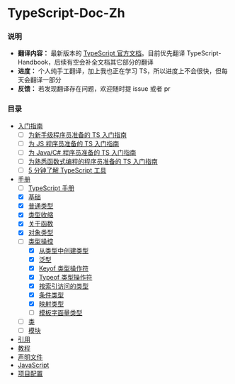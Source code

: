 # TypeScript-Doc-Zh
### 说明

* **翻译内容：** 最新版本的 [TypeScript 官方文档](https://www.typescriptlang.org/docs/)。目前优先翻译 TypeScript-Handbook，后续有空会补全文档其它部分的翻译
* **进度：** 个人纯手工翻译，加上我也正在学习 TS，所以进度上不会很快，但每天会翻译一部分
* **反馈：** 若发现翻译存在问题，欢迎随时提 issue 或者 pr

### 目录

* [入门指南]()
  - [ ] [为新手级程序员准备的 TS 入门指南]()
  - [ ] [为 JS 程序员准备的 TS 入门指南]()
  - [ ] [为 Java/C# 程序员准备的 TS 入门指南]()
  - [ ] [为熟悉函数式编程的程序员准备的 TS 入门指南]()
  - [ ] [5 分钟了解 TypeScript 工具]()
* [手册](https://github.com/Chorer/TypeScript-Doc-Zh/blob/main/zh/Handbook)
  - [ ] [TypeScript 手册]()  
  - [x] [基础](https://github.com/Chorer/TypeScript-Doc-Zh/blob/main/zh/Handbook/The%20Basics.md)
  - [x] [普通类型](https://github.com/Chorer/TypeScript-Doc-Zh/blob/main/zh/Handbook/Everyday%20Types.md)
  - [x] [类型收缩](https://github.com/Chorer/TypeScript-Doc-Zh/blob/main/zh/Handbook/Narrowing.md)
  - [x] [关于函数](https://github.com/Chorer/TypeScript-Doc-Zh/blob/main/zh/Handbook/More%20on%20Functions.md)
  - [x] [对象类型](https://github.com/Chorer/TypeScript-Doc-Zh/blob/main/zh/Handbook/Object%20Types.md)
  - [ ] [类型操控](https://github.com/Chorer/TypeScript-Doc-Zh/blob/main/zh/Handbook/Type%20Manipulation)
    - [x] [从类型中创建类型](https://github.com/Chorer/TypeScript-Doc-Zh/blob/main/zh/Handbook/Type%20Manipulation/Creating%20Types%20from%20Types.md)
    - [x] [泛型](https://github.com/Chorer/TypeScript-Doc-Zh/blob/main/zh/Handbook/Type%20Manipulation/Generics.md)
    - [x] [Keyof 类型操作符](https://github.com/Chorer/TypeScript-Doc-Zh/blob/main/zh/Handbook/Type%20Manipulation/Keyof%20Type%20Operator.md)
    - [x] [Typeof 类型操作符](https://github.com/Chorer/TypeScript-Doc-Zh/blob/main/zh/Handbook/Type%20Manipulation/Typeof%20Type%20Operator.md)
    - [x] [按索引访问的类型](https://github.com/Chorer/TypeScript-Doc-Zh/blob/main/zh/Handbook/Type%20Manipulation/Indexed%20Access%20Types.md)
    - [x] [条件类型](https://github.com/Chorer/TypeScript-Doc-Zh/blob/main/zh/Handbook/Type%20Manipulation/Conditional%20Types.md)
    - [x] [映射类型](https://github.com/Chorer/TypeScript-Doc-Zh/blob/main/zh/Handbook/Type%20Manipulation/Mapped%20Types.md)
    - [ ] [模板字面量类型](https://github.com/Chorer/TypeScript-Doc-Zh/blob/main/zh/Handbook/Type%20Manipulation/Template%20Literal%20Types.md)
  - [ ] [类]()
  - [ ] [模块]()
* [引用]()
* [教程]()
* [声明文件]()
* [JavaScript]()
* [项目配置]()









